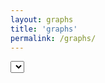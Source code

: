 ```yaml
---
layout: graphs
title: 'graphs'
permalink: /graphs/
---
```

<select id="my-signal-selector" name="signals" class="signal-selector"></select>
<div id="mgraphs" class="graphs"></div>
